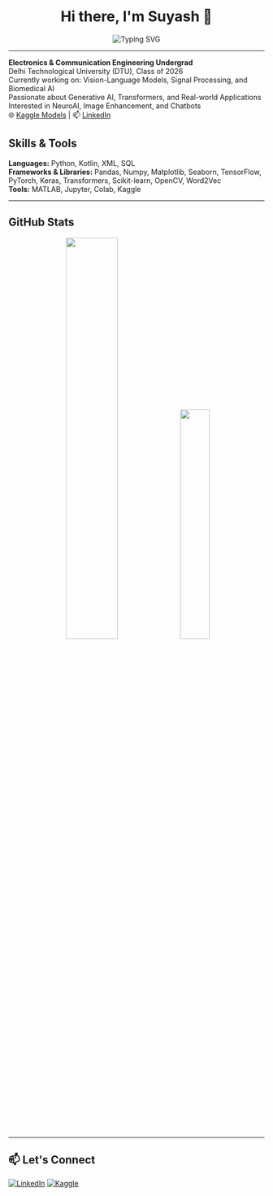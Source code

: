 <h1 align="center">Hi there, I'm Suyash 👋</h1>

<p align="center">
  <img src="https://readme-typing-svg.demolab.com?font=Fira+Code&duration=2500&pause=1000&color=2F80ED&center=true&width=435&lines=Deep+Learning+Enthusiast;Computer+Vision+%7C+Generative+AI;B.Tech+ECE+%40+DTU+%282026%29" alt="Typing SVG" />
</p>

---

**Electronics & Communication Engineering Undergrad**  
Delhi Technological University (DTU), Class of 2026  
Currently working on: Vision-Language Models, Signal Processing, and Biomedical AI  
Passionate about Generative AI, Transformers, and Real-world Applications  
Interested in NeuroAI, Image Enhancement, and Chatbots  
🌐 [Kaggle Models](https://www.kaggle.com/models/suyashkb) | 📫 [LinkedIn](https://linkedin.com/in/suyash-kumar-bhagat)  

<!---

## 🧠 Experience

### 🧪 MIND Lab, IIT Delhi — *Research Intern* (May 2025 – Present)
- EEG and fNIRS-based analysis of emotions like **self-compassion**, **reflection**, and **gratitude**
- Building an LLM-based personalised emotion induction framework for students aged 18–25  

### 🖼️ IIT Jodhpur x DTU — *Image Processing Research Intern* (Sept 2024 – Present)
- Project: **Digitizing Manuscripts** at IGNCA  
- Removed granular and salt-like noise from 1,400+ binarised manuscripts  
- Achieved 75% compression with 99% readability  

### 🧬 IIT Guwahati — *Generative AI Intern* (Dec 2023 – Jan 2024)
- Built a **DCGAN** to generate near-infrared facial images from limited dataset (1,000 samples)  
- Implemented **Transfer Learning, Hyperparameter Tuning, and Augmentation**

---

## Projects

### Customer Support Chatbot | [Kaggle Model]([https://www.kaggle.com/models/suyashkb/dialogpt-fine-tunedcustomer-service](https://www.kaggle.com/models/suyashkb/dialogpt-fine-tunedcustomer-service/))
- Fine-tuned **DialoGPT (124M)** on custom customer support queries
- Supports Retrieval-Augmented Generation and 8-bit quantization
- Preparing a deployable **Streamlit version** for live customer service interactions

### Convo Chatbots | [Inference Benchmarking]([https://github.com/suyashkb/convo-chatbot-inference](https://www.kaggle.com/code/suyashkumarbhagat/convo-chatbots-inference-testing))
- Benchmarks inference abilities of 5 conversational models:
  **BlenderBot-3B**, **GPT-2**, **Microsoft DialoGPT-large**, and more
- Evaluates performance across question types, memory retention, and inference time

### Low-Light Image Enhancement | CycleGAN (Pix2Pix) on LOL Dataset [Kaggle]([https://www.kaggle.com/code/suyashkumarbhagat/cycle-gan-pix2pix-patch-wise-with-lol-dataset])
- Converts low-light images to daylight-like quality using **Patch-wise CycleGAN**
- Achieved perceptually clearer outputs compared to vanilla U-Net
- Trained using paired LOL dataset with custom data augmentation

### Signal Modulation Classifier (RML-22) | [Kaggle]([https://www.kaggle.com/models/suyashkumarbhagat/signal-classification-models])
- Designed a **three-stage system**:
  1. Binary classifier (phase vs non-phase)
  2. Phase classifier (5-class model)
  3. Non-phase classifier (6-class model)
- Trained on the **RML-22 dataset** using I/Q components with high validation accuracy

### Meme Captioning Model | [Kaggle Notebook](https://www.kaggle.com/code/suyashkb/meme-captioning)
- Multi-modal captioning model that explains memes based on:
  - Meme image
  - Literal image caption
  - Contextual input/news
- Combines **ResNet-50** and **Word2Vec** with a custom attention decoder

###  GreenPlate | [greenplate.online](https://greenplate.online)  
- Carbon credit trading platform aligned with MoUs from NGOs  
- Strategy for credit monetization & sustainability  

---

## Achievements
- **Innovation Showcase Winner**, DTU-IIF & IIC-DTU (Top of 30+ teams)  
- **Amazon ML Challenge 2024**: Rank 69 / 75,000+ teams  
- **Smart India Hackathon DTU 2024**: Top 6% among 300+ teams  

---
-->
## Skills & Tools

**Languages:** Python, Kotlin, XML, SQL  
**Frameworks & Libraries:** Pandas, Numpy, Matplotlib, Seaborn, TensorFlow, PyTorch, Keras, Transformers, Scikit-learn, OpenCV, Word2Vec  
**Tools:** MATLAB, Jupyter, Colab, Kaggle  

---

## GitHub Stats

<p align="center">
  <img src="https://github-readme-stats.vercel.app/api?username=suyashkb&show_icons=true&theme=react" width="45%" />
  <img src="https://github-readme-stats.vercel.app/api/top-langs/?username=suyashkb&layout=compact&theme=react" width="34%" />
</p>

---

## 📫 Let's Connect

[![LinkedIn](https://img.shields.io/badge/-LinkedIn-blue?logo=linkedin&style=flat-square)](https://linkedin.com/in/suyashkb)
[![Kaggle](https://img.shields.io/badge/Kaggle-20BEFF?style=flat-square&logo=kaggle&logoColor=white)](https://www.kaggle.com/suyashkb)

<!---

⭐️ *Feel free to check out my repositories or reach out for collaboration opportunities!*
--->
